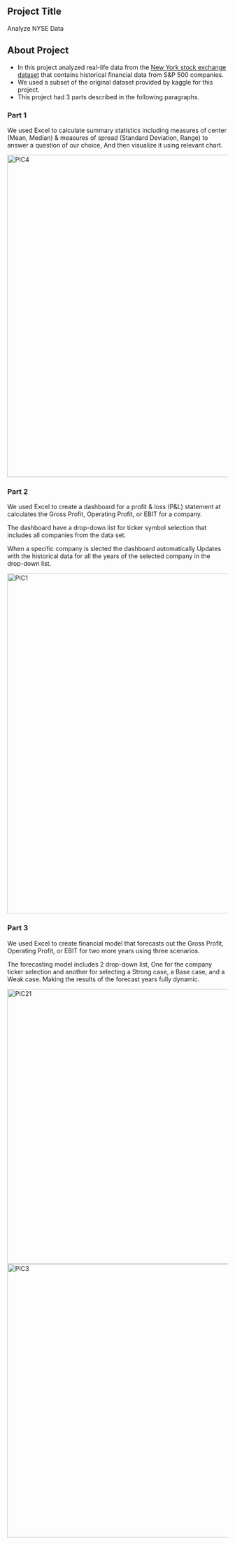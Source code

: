 ## Project Title
Analyze NYSE Data                                           





## About Project 

* In this project analyzed real-life data from the [New York stock exchange dataset](https://www.kaggle.com/datasets/dgawlik/nyse) that contains historical financial data from S&P 500 companies.
* We used a subset of the original dataset provided by kaggle for this project.
* This project had 3 parts described in the following paragraphs.


### Part 1
We used Excel to calculate summary statistics including measures of center (Mean, Median) & measures of spread (Standard Deviation, Range) to answer a question of our choice, And then visualize it using relevant chart.  

<img width="737" alt="PIC4" src="https://github.com/user-attachments/assets/2483293d-edb1-415a-baf4-8abd2619737c" />

### Part 2
We used Excel to create a dashboard for a profit & loss (P&L) statement at calculates the Gross Profit, Operating Profit, or EBIT for a company. 
 
The dashboard have a drop-down list for ticker symbol selection that includes all companies from the data set.

When a specific company is slected the dashboard automatically Updates with the historical data for all the years of the selected company in the drop-down list. 

<img width="778" alt="PIC1" src="https://github.com/user-attachments/assets/5e07a0cb-aac8-4dab-9cd3-cdf19d449b92" />

### Part 3


We used Excel to create financial model that forecasts out the Gross Profit, Operating Profit, or EBIT for two more years using three scenarios.

The forecasting model includes 2 drop-down list, One for the company ticker selection and another for selecting a Strong case, a Base case, and a Weak case. Making the results of the forecast years fully dynamic. 



<img width="629" alt="PIC21" src="https://github.com/user-attachments/assets/87984872-d6b7-462d-bf7f-38768591d99e" />

<img width="626" alt="PIC3" src="https://github.com/user-attachments/assets/bb257d82-e143-4882-84dd-0b4b6d47f25f" />

